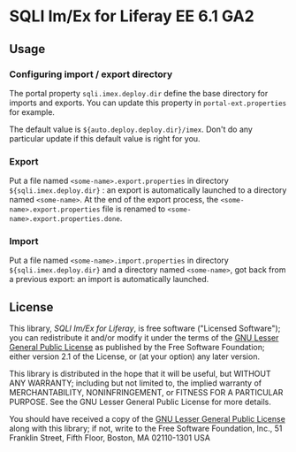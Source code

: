 SQLI Im/Ex for Liferay EE 6.1 GA2
=================================

Usage
-----

### Configuring import / export directory

The portal property `sqli.imex.deploy.dir` define the base directory for imports 
and exports. You can update this property in `portal-ext.properties` for example.

The default value is `${auto.deploy.deploy.dir}/imex`. Don't do any particular
update if this default value is right for you.

### Export

Put a file named `<some-name>.export.properties` in directory 
`${sqli.imex.deploy.dir}` : an export is automatically launched to a directory 
named `<some-name>`.
At the end of the export process, the `<some-name>.export.properties` file is 
renamed to `<some-name>.export.properties.done`.

### Import 

Put a file named `<some-name>.import.properties` in directory 
`${sqli.imex.deploy.dir}` and a directory named `<some-name>`, got back from a 
previous export: an import is automatically launched.

License
-------
This library, *SQLI Im/Ex for Liferay*, is free software ("Licensed
Software"); you can redistribute it and/or modify it under the terms of the [GNU
Lesser General Public License](http://www.gnu.org/licenses/lgpl-2.1.html) as
published by the Free Software Foundation; either version 2.1 of the License, or
(at your option) any later version.

This library is distributed in the hope that it will be useful, but WITHOUT ANY
WARRANTY; including but not limited to, the implied warranty of MERCHANTABILITY,
NONINFRINGEMENT, or FITNESS FOR A PARTICULAR PURPOSE. See the GNU Lesser General
Public License for more details.

You should have received a copy of the [GNU Lesser General Public
License](http://www.gnu.org/licenses/lgpl-2.1.html) along with this library; if
not, write to the Free Software Foundation, Inc., 51 Franklin Street, Fifth
Floor, Boston, MA 02110-1301 USA